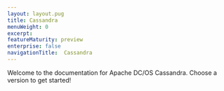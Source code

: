 ```yaml
---
layout: layout.pug
title: Cassandra
menuWeight: 0
excerpt:
featureMaturity: preview
enterprise: false
navigationTitle:  Cassandra
---
```


Welcome to the documentation for Apache DC/OS Cassandra. Choose a version to get started!
